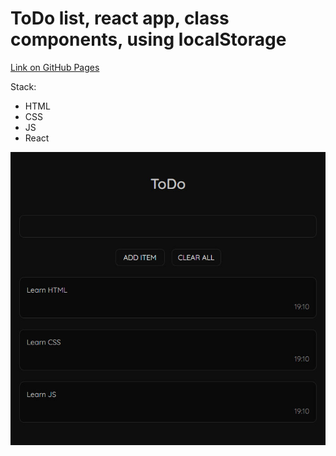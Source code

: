 # ToDo list, react app, class components, using localStorage

[Link on GitHub Pages](https://johnstechnics.github.io/todo)

Stack:

- HTML
- CSS
- JS
- React

![preview](https://github.com/johnstechnics/todo/blob/main/src/assets/img/preview.jpg)
